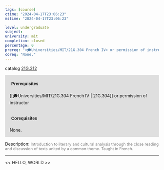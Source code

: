 ```yaml
---
tags: [course]
ctime: "2024-04-17T23:06:23"
mstime: "2024-04-17T23:06:23"

level: undergraduate
subject: 
university: mit
completion: closed
percentage: 0
prereq: "<🎓Universities/MIT/21G.304 French IV> or permission of instructor"
coreq: "None."
---
```


catalog [21G.312](http://student.mit.edu/catalog/m21Gd.html#21G.312)

<span style="display: block; padding: 15px; background-color: rgb(100, 100, 100, 0.2);"><font id="m_prereq2175_0" style="display: block; font-family: Arial, sans-serif; font-weight: bold; padding: 5px">Prerequisites</font><br><span id="prereq2175_0">[[🎓Universities/MIT/21G.304 French IV | 21G.304]] or permission of instructor</span></span>
<span style="display: block; padding: 15px; background-color: rgb(100, 100, 100, 0.2);"><font id="m_coreq2175_0" style="display: block; font-family: Arial, sans-serif; font-weight: bold; padding: 5px">Corequisites</font><br><span id="coreq2175_0">None.</span></span>

<font style="">Description:</font>
<font style="color: grey; font-size: 0.8rem;">Introduction to literary and cultural analysis through the close reading and discussion of texts united by a common theme.  Taught in French.</font>



---

<< HELLO, WORLD >>
